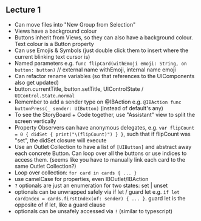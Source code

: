## Lecture 1

- Can move files into "New Group from Selection"
- Views have a background colour
- Buttons inherit from Views, so they can also have a background colour. Text colour is a Button property
- Can use Emojis & Symbols (just double click them to insert where the current blinking text cursor is)
- Named parameters e.g. `func flipCard(withEmoji emoji: String, on button: button)` // external name withEmoji, internal name emoji
- Can refactor rename variables (so that references to the UIComponents also get updated)
- button.currentTitle, button.setTitle, UIControlState / `UIControl.State.normal`
- Remember to add a sender type on @IBAction e.g. `@IBAction func buttonPress(_ sender: UIButton)` (instead of default's any)
- To see the StoryBoard + Code together, use "Assistant" view to split the screen vertically
- Property Observers can have anonymous delegates, e.g. `var flipCount = 0 { didSet { print("\(flipCount)") } }`, such that if flipCount was "set", the didSet closure will execute
- Use an Outlet Collection to have a list of `[UIButton]` and abstract away each concrete Button. Can loop over all the buttons or use indices to access them. (seems like you have to manually link each card to the same Outlet Collection?)
- Loop over collection: `for card in cards { ... }`
- use camelCase for properties, even IBOutlet/IBAction
- `?` optionals are just an enumeration for two states: set | unset
- optionals can be unwrapped safely via if let / guard let e.g. `if let cardIndex = cards.firstIndex(of: sender) { ... }`. guard let is the opposite of if let, like a guard clause
- optionals can be unsafely accessed via `!` (similar to typescript)
